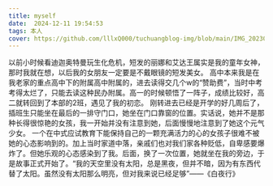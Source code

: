 ```yaml
---
title: myself
date:  2024-12-11 19:54:53
tags: 本人
cover: https://github.com/lllxQ000/tuchuangblog-img/blob/main/IMG_20230401_171145.jpg?raw=true
---
```


以前小时候看迪迦奥特曼玩生化危机，短发的丽娜和艾达王属实是我的童年女神，那时我就在想，以后我的女朋友一定要是不戴眼镜的短发美女。
高中本来我是在我老家的重点高中下的附属高中附属的，进去读得交几个w的“赞助费”，当时中考考得太烂了，只能去读这种民办附属。高一的时候顿悟了一阵子，成绩比较好，高二就转回到了本部的2班，遇见了我的初恋。
刚转进去已经是开学的好几周后了，插班生只能坐在最后的一排守门口，她坐在门口靠窗的位置。实话说，她并不是那种长得很惊艳的女孩，我一开始并没有注意到她，后面慢慢地注意到了她这个元气少女。
一个在中式应试教育下能保持自己的一颗充满活力的心的女孩子很难不被她的心态影响到的。加上当时家道中落，亲戚们也对我们家各种贬低，自卑感要爆炸了。但她乐观的心态感染到了我。后面，换了一次位置，她就坐在我的旁边，于是故事正式开始了。“我的天空里没有太阳，总是黑夜，但并不暗，因为有东西代替了太阳。虽然没有太阳那么明亮，但对我来说已经足够”——《白夜行》
